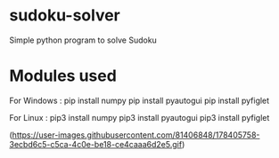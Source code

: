 # sudoku-solver
Simple python program to solve Sudoku 

# Modules used 
  For Windows : pip install numpy
                pip install pyautogui
                pip install pyfiglet
        
   
  For Linux   : pip3 install numpy
                pip3 install pyautogui
                pip3 install pyfiglet

(https://user-images.githubusercontent.com/81406848/178405758-3ecbd6c5-c5ca-4c0e-be18-ce4caaa6d2e5.gif)

